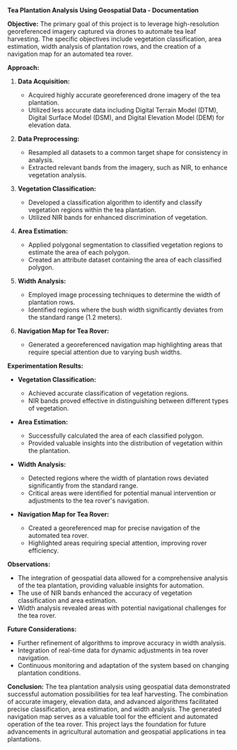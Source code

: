 **Tea Plantation Analysis Using Geospatial Data - Documentation**

**Objective:**
The primary goal of this project is to leverage high-resolution georeferenced imagery captured via drones to automate tea leaf harvesting. The specific objectives include vegetation classification, area estimation, width analysis of plantation rows, and the creation of a navigation map for an automated tea rover.

**Approach:**

1. **Data Acquisition:**
   - Acquired highly accurate georeferenced drone imagery of the tea plantation.
   - Utilized less accurate data including Digital Terrain Model (DTM), Digital Surface Model (DSM), and Digital Elevation Model (DEM) for elevation data.

2. **Data Preprocessing:**
   - Resampled all datasets to a common target shape for consistency in analysis.
   - Extracted relevant bands from the imagery, such as NIR, to enhance vegetation analysis.

3. **Vegetation Classification:**
   - Developed a classification algorithm to identify and classify vegetation regions within the tea plantation.
   - Utilized NIR bands for enhanced discrimination of vegetation.

4. **Area Estimation:**
   - Applied polygonal segmentation to classified vegetation regions to estimate the area of each polygon.
   - Created an attribute dataset containing the area of each classified polygon.

5. **Width Analysis:**
   - Employed image processing techniques to determine the width of plantation rows.
   - Identified regions where the bush width significantly deviates from the standard range (1.2 meters).

6. **Navigation Map for Tea Rover:**
   - Generated a georeferenced navigation map highlighting areas that require special attention due to varying bush widths.

**Experimentation Results:**
- **Vegetation Classification:**
  - Achieved accurate classification of vegetation regions.
  - NIR bands proved effective in distinguishing between different types of vegetation.

- **Area Estimation:**
  - Successfully calculated the area of each classified polygon.
  - Provided valuable insights into the distribution of vegetation within the plantation.

- **Width Analysis:**
  - Detected regions where the width of plantation rows deviated significantly from the standard range.
  - Critical areas were identified for potential manual intervention or adjustments to the tea rover's navigation.

- **Navigation Map for Tea Rover:**
  - Created a georeferenced map for precise navigation of the automated tea rover.
  - Highlighted areas requiring special attention, improving rover efficiency.

**Observations:**
- The integration of geospatial data allowed for a comprehensive analysis of the tea plantation, providing valuable insights for automation.
- The use of NIR bands enhanced the accuracy of vegetation classification and area estimation.
- Width analysis revealed areas with potential navigational challenges for the tea rover.

**Future Considerations:**
- Further refinement of algorithms to improve accuracy in width analysis.
- Integration of real-time data for dynamic adjustments in tea rover navigation.
- Continuous monitoring and adaptation of the system based on changing plantation conditions.

**Conclusion:**
The tea plantation analysis using geospatial data demonstrated successful automation possibilities for tea leaf harvesting. The combination of accurate imagery, elevation data, and advanced algorithms facilitated precise classification, area estimation, and width analysis. The generated navigation map serves as a valuable tool for the efficient and automated operation of the tea rover. This project lays the foundation for future advancements in agricultural automation and geospatial applications in tea plantations.
